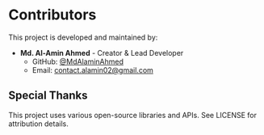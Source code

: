 # Contributors

This project is developed and maintained by:

- **Md. Al-Amin Ahmed** - Creator & Lead Developer
  - GitHub: [@MdAlaminAhmed](https://github.com/MdAlaminAhmed)
  - Email: contact.alamin02@gmail.com

## Special Thanks

This project uses various open-source libraries and APIs. See LICENSE for attribution details.

